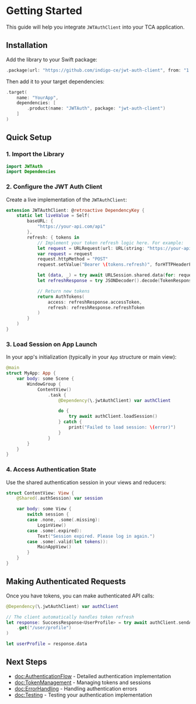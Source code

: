 # Getting Started

This guide will help you integrate `JWTAuthClient` into your TCA application.

## Installation

Add the library to your Swift package:

```swift
.package(url: "https://github.com/indigo-ce/jwt-auth-client", from: "1.0.0")
```

Then add it to your target dependencies:

```swift
.target(
    name: "YourApp",
    dependencies: [
        .product(name: "JWTAuth", package: "jwt-auth-client")
    ]
)
```

## Quick Setup

### 1. Import the Library

```swift
import JWTAuth
import Dependencies
```

### 2. Configure the JWT Auth Client

Create a live implementation of the `JWTAuthClient`:

```swift
extension JWTAuthClient: @retroactive DependencyKey {
    static let liveValue = Self(
        baseURL: {
            "https://your-api.com/api"
        },
        refresh: { tokens in
            // Implement your token refresh logic here. For example:
            let request = URLRequest(url: URL(string: "https://your-api.com/api/auth/refresh")!)
            var request = request
            request.httpMethod = "POST"
            request.setValue("Bearer \(tokens.refresh)", forHTTPHeaderField: "Authorization")

            let (data, _) = try await URLSession.shared.data(for: request)
            let refreshResponse = try JSONDecoder().decode(TokenResponse.self, from: data)

            // Return new tokens
            return AuthTokens(
                access: refreshResponse.accessToken,
                refresh: refreshResponse.refreshToken
            )
        }
    )
}
```

### 3. Load Session on App Launch

In your app's initialization (typically in your `App` structure or main view):

```swift
@main
struct MyApp: App {
    var body: some Scene {
        WindowGroup {
            ContentView()
                .task {
                    @Dependency(\.jwtAuthClient) var authClient

                    do {
                        try await authClient.loadSession()
                    } catch {
                        print("Failed to load session: \(error)")
                    }
                }
        }
    }
}
```

### 4. Access Authentication State

Use the shared authentication session in your views and reducers:

```swift
struct ContentView: View {
    @Shared(.authSession) var session

    var body: some View {
        switch session {
        case .none, .some(.missing):
            LoginView()
        case .some(.expired):
            Text("Session expired. Please log in again.")
        case .some(.valid(let tokens)):
            MainAppView()
        }
    }
}
```

## Making Authenticated Requests

Once you have tokens, you can make authenticated API calls:

```swift
@Dependency(\.jwtAuthClient) var authClient

// The client automatically handles token refresh
let response: SuccessResponse<UserProfile> = try await authClient.sendAuthenticated(
    .get("/user/profile")
)

let userProfile = response.data
```

## Next Steps

- <doc:AuthenticationFlow> - Detailed authentication implementation
- <doc:TokenManagement> - Managing tokens and sessions
- <doc:ErrorHandling> - Handling authentication errors
- <doc:Testing> - Testing your authentication implementation
